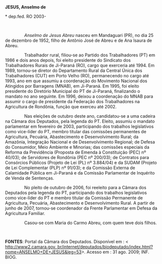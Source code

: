 **JESUS, Anselmo de**

\* dep.fed. RO 2003-

 

                *Anselmo de Jesus Abreu* nasceu em Mandaguari (PR), no
dia 25 de dezembro de 1952, filho de Antônio José de Abreu e de Ana
Isaura de Abreu.

                Trabalhador rural, filiou-se ao Partido dos
Trabalhadores (PT) em 1986 e dois anos depois, foi eleito presidente do
Sindicato dos Trabalhadores Rurais de Ji-Paraná (RO), cargo que
exerceria até 1994. Em 1989, tornou-se diretor do Departamento Rural da
Central Única dos Trabalhadores (CUT) em Porto Velho (RO), permanecendo
no cargo até 1993, ano em que assumiu a coordenação do Movimento
Nacional dos Atingidos por Barragens (MNAB), em Ji-Paraná. Em 1995, foi
eleito presidente do Diretório Municipal do PT de Ji-Paraná, finalizando
o mandato no ano seguinte. Em 1996, deixou a coordenação do MNAB para
assumir o cargo de presidente da Federação dos Trabalhadores na
Agricultura de Rondônia, função que exerceu até 2002.

                Nas eleições de outubro deste ano, candidatou-se a uma
cadeira na Câmara dos Deputados, pela legenda do PT. Eleito, assumiu o
mandato parlamentar em fevereiro de 2003, participando dos trabalhos
legislativos como vice-líder do PT, membro titular das comissões
permanentes de Agricultura, Pecuária, Abastecimento e Desenvolvimento
Rural; da Amazônia, Integração Nacional e de Desenvolvimento Regional;
de Defesa do Consumidor, Meio Ambiente e Minorias; das comissões
especiais da Reforma da Previdência (Proposta de Emenda à Constituição
(PEC) nº 40/03); de Servidores de Rondônia (PEC nº 200/03); de Contratos
para Consórcios Públicos (Projeto de Lei (PL) nº 3.884/04) e da SUDAM
(Projeto de Lei Complementar (PLP) nº 91/03); e da Comissão Externa de
Calamidade Pública em Ji-Paraná e da Comissão Parlamentar de Inquérito
de Venda de Sentenças.

                No pleito de outubro de 2006, foi reeleito para a Câmara
dos Deputados pela legenda do PT, participando dos trabalhos
legislativos como vice-líder do PT e membro titular da Comissão
Permanente de Agricultura, Pecuária, Abastecimento e Desenvolvimento
Rural. A partir de junho de 2007, tornou-se coordenador da Frente
Parlamentar em Defesa da Agricultura Familiar.

                Casou-se com Maria do Carmo Abreu, com quem teve dois
filhos.

 

**FONTES**: Portal da Câmara dos Deputados. Disponível em : \<
[http://www2.camara.gov.
br/internet/deputados/biodeputado/index.html?nome=ANSELMO+DE+JESUS&leg=53](http://www2.camara.gov.%20br/internet/deputados/biodeputado/index.html?nome=ANSELMO+DE+JESUS&leg=53)\>.
Acesso em : 31 ago. 2009; INF. BIOG.

